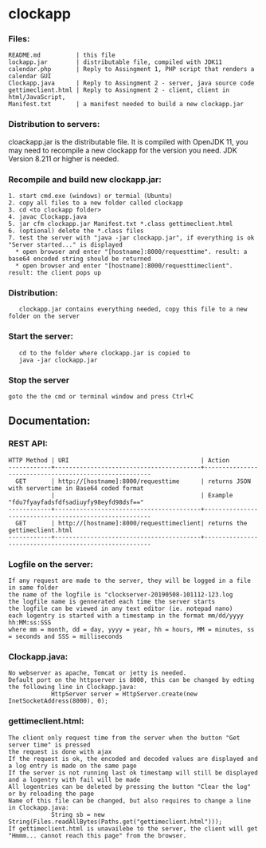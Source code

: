 # clockapp

### Files:
```
README.md          | this file
lockapp.jar        | distributable file, compiled with JDK11
calendar.php       | Reply to Assingment 1, PHP script that renders a calendar GUI
Clockapp.java      | Reply to Assingment 2 - server, java source code
gettimeclient.html | Reply to Assingment 2 - client, client in html/JavaScript, 
Manifest.txt       | a manifest needed to build a new clockapp.jar
```


### Distribution to servers:
cloackapp.jar is the distributable file. It is compiled with OpenJDK 11, you may need to recompile a new clockapp for the version you need. JDK Version 8.211 or higher is needed.

### Recompile and build new clockapp.jar:
```
1. start cmd.exe (windows) or termial (Ubuntu)
2. copy all files to a new folder called clockapp
3. cd <to clockapp folder>
4. javac Clockapp.java
5. jar cfm clockapp.jar Manifest.txt *.class gettimeclient.html
6. (optional) delete the *.class files
7. test the server with "java -jar clockapp.jar", if everything is ok "Server started..." is displayed
  * open browser and enter "[hostname]:8000/requesttime". result: a base64 encoded string should be returned
  * open browser and enter "[hostname]:8000/requesttimeclient". result: the client pops up
```
### Distribution:
```
   clockapp.jar contains everything needed, copy this file to a new folder on the server
```   
### Start the server:
```
   cd to the folder where clockapp.jar is copied to
   java -jar clockapp.jar
```

### Stop the server
```
goto the the cmd or terminal window and press Ctrl+C
```

## Documentation:

### REST API:
    HTTP Method | URI                                     | Action
    ------------+-----------------------------------------+-------------------------------------------------------
      GET       | http://[hostname]:8000/requesttime      | returns JSON with servertime in Base64 coded format
                |                                         | Example "fdu7fyayfadsfdfsadiuyfy98eyfd98dsf=="
    ------------+-----------------------------------------+-------------------------------------------------------
      GET       | http://[hostname]:8000/requesttimeclient| returns the gettimeclient.html 
    ------------+-----------------------------------------+-------------------------------------------------------


### Logfile on the server:
```
If any request are made to the server, they will be logged in a file in same folder
the name of the logfile is "clockserver-20190508-101112-123.log
the logfile name is gennerated each time the server starts
the logfile can be viewed in any text editor (ie. notepad nano)
each logentry is started with a timestamp in the format mm/dd/yyyy hh:MM:ss:SSS 
where mm = month, dd = day, yyyy = year, hh = hours, MM = minutes, ss = seconds and SSS = milliseconds
```

### Clockapp.java:
```
No webserver as apache, Tomcat or jetty is needed.
Default port on the httpserver is 8000, this can be changed by edting the following line in Clockapp.java:
            HttpServer server = HttpServer.create(new InetSocketAddress(8000), 0);
```

### gettimeclient.html:
```
The client only request time from the server when the button "Get server time" is pressed
the request is done with ajax
If the request is ok, the encoded and decoded values are displayed and a log entry is made on the same page
If the server is not running last ok timestamp will still be displayed and a logentry with fail will be made
All logentries can be deleted by pressing the button "Clear the log" or by reloading the page
Name of this file can be changed, but also requires to change a line in Clockapp.java:
            String sb = new String(Files.readAllBytes(Paths.get("gettimeclient.html")));
If gettimeclient.html is unavailebe to the server, the client will get "Hmmm... cannot reach this page" from the browser.
```






